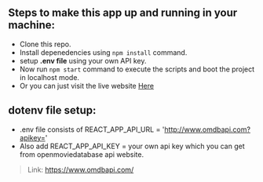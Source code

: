 ## Steps to make this app up and running in your machine:
- Clone this repo.
- Install depenedencies using <code>npm install</code> command.
- setup **.env file** using your own API key.
- Now run <code>npm start</code> command to execute the scripts and boot the project in localhost mode.
- Or you can just visit the live website [Here](https://www.omdbapi.com/apikey.aspx)

## dotenv file setup:
- .env file consists of REACT_APP_API_URL = 'http://www.omdbapi.com?apikey='
- Also add REACT_APP_API_KEY = your own api key which you can get from openmoviedatabase api website. 
> Link: https://www.omdbapi.com/